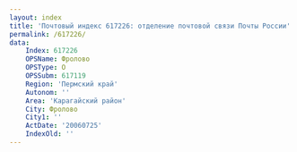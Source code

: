 ```yaml
---
layout: index
title: 'Почтовый индекс 617226: отделение почтовой связи Почты России'
permalink: /617226/
data:
    Index: 617226
    OPSName: Фролово
    OPSType: О
    OPSSubm: 617119
    Region: 'Пермский край'
    Autonom: ''
    Area: 'Карагайский район'
    City: Фролово
    City1: ''
    ActDate: '20060725'
    IndexOld: ''
---
```

